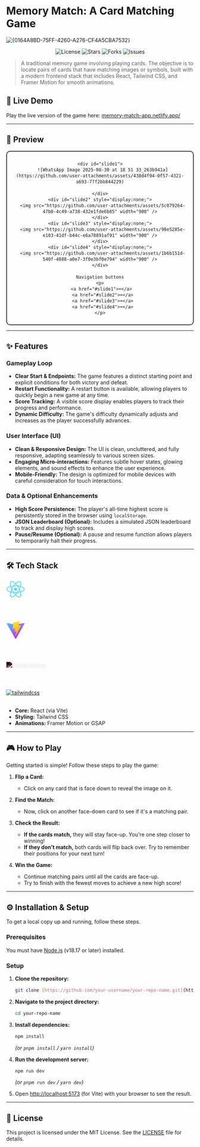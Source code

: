 # Memory Match: A Card Matching Game

<img width="953" height="540" alt="{0164A8BD-75FF-4260-A276-CF4A5CBA7532}" src="https://github.com/user-attachments/assets/32dbaf46-b72a-4574-8512-27d80817d064" />


<p align="center">
  <img src="https://img.shields.io/github/license/rudraprasad69/Store-Rating-Platform" alt="License">
  <img src="https://img.shields.io/github/stars/rudraprasad69/Store-Rating-Platform" alt="Stars">
  <img src="https://img.shields.io/github/forks/rudraprasad69/Store-Rating-Platform" alt="Forks">
  <img src="https://img.shields.io/github/issues/rudraprasad69/Store-Rating-Platform" alt="Issues">
</p>

> A traditional memory game involving playing cards. The objective is to locate pairs of cards that have matching images or symbols, built with a modern frontend stack that includes React, Tailwind CSS, and Framer Motion for smooth animations.

## 🚀 Live Demo

Play the live version of the game here:
[memory-match-app.netlify.app/](https://memory-match-app.netlify.app/)

---

## 📸 Preview  

<div align="center">

  <!-- Carousel container -->
  <div style="max-width: 900px; border: 2px solid #333; border-radius: 10px; padding: 10px; overflow: hidden;">

    
    <div id="slide1">
      ![WhatsApp Image 2025-08-30 at 18 51 33_263b941a](https://github.com/user-attachments/assets/438d4f94-0f57-4321-a693-77f2bb844229)

    </div>
    <div id="slide2" style="display:none;">
      <img src="https://github.com/user-attachments/assets/5c079264-47b0-4c49-a738-432e1fde6b85" width="900" />
    </div>
    <div id="slide3" style="display:none;">
      <img src="https://github.com/user-attachments/assets/98e5285e-e103-41df-b44c-e6a78891af91" width="900" />
    </div>
    <div id="slide4" style="display:none;">
      <img src="https://github.com/user-attachments/assets/1b6b151d-540f-4888-a0e7-3f0e3bf0e794" width="900" />
    </div>

    Navigation buttons
    <p>
      <a href="#slide1">⬅️</a> 
      <a href="#slide2">➡️</a>
      <a href="#slide3">➡️</a>
      <a href="#slide4">➡️</a>
    </p>
  </div>

</div>


---

## ✨ Features

### Gameplay Loop
-   **Clear Start & Endpoints:** The game features a distinct starting point and explicit conditions for both victory and defeat.
-   **Restart Functionality:** A restart button is available, allowing players to quickly begin a new game at any time.
-   **Score Tracking:** A visible score display enables players to track their progress and performance.
-   **Dynamic Difficulty:** The game's difficulty dynamically adjusts and increases as the player successfully advances.

### User Interface (UI)
-   **Clean & Responsive Design:** The UI is clean, uncluttered, and fully responsive, adapting seamlessly to various screen sizes. 
-   **Engaging Micro-interactions:** Features subtle hover states, glowing elements, and sound effects to enhance the user experience. 
-   **Mobile-Friendly:** The design is optimized for mobile devices with careful consideration for touch interactions.

### Data & Optional Enhancements
-   **High Score Persistence:** The player's all-time highest score is persistently stored in the browser using `localStorage`. 
-   **JSON Leaderboard (Optional):** Includes a simulated JSON leaderboard to track and display high scores. 
-   **Pause/Resume (Optional):** A pause and resume function allows players to temporarily halt their progress. 

---

## 🛠️ Tech Stack

<div align="left" style="display: flex; flex-direction: column; align-items: flex-start; gap: 20px;">

  <!-- React -->
  <a href="https://reactjs.org/" target="_blank" rel="noreferrer" style="text-align: left;">
    <img src="https://raw.githubusercontent.com/devicons/devicon/master/icons/react/react-original.svg" alt="react" width="50" height="50"/>
  </a>
  <br>

  <!-- Vite -->
  <a href="https://vitejs.dev/" target="_blank" rel="noreferrer" style="text-align: left;">
    <img src="https://raw.githubusercontent.com/devicons/devicon/master/icons/vitejs/vitejs-original.svg" alt="vite" width="50" height="50"/>
  </a>
  <br>

  <!-- Framer Motion -->
  <a href="https://www.framer.com/motion/" target="_blank" rel="noreferrer" style="text-align: left;">
    <img src="https://www.vectorlogo.zone/logos/framer/framer-icon.svg" alt="framermotion" width="50" height="50" style="filter: invert(1);" />
  </a>
  <br>

  <!-- TailwindCSS -->
  <a href="https://tailwindcss.com/" target="_blank" rel="noreferrer" style="text-align: left;">
    <img src="https://www.vectorlogo.zone/logos/tailwindcss/tailwindcss-icon.svg" alt="tailwindcss" width="50" height="50"/>
  </a>

</div>
<br>

-   **Core:** React (via Vite) 
-   **Styling:** Tailwind CSS 
-   **Animations:** Framer Motion or GSAP 

---

## 🎮 How to Play

Getting started is simple! Follow these steps to play the game:

1.  **Flip a Card:**
    * Click on any card that is face down to reveal the image on it.

2.  **Find the Match:**
    * Now, click on another face-down card to see if it's a matching pair.

3.  **Check the Result:**
    * **If the cards match,** they will stay face-up. You're one step closer to winning!
    * **If they don't match,** both cards will flip back over. Try to remember their positions for your next turn!

4.  **Win the Game:**
    * Continue matching pairs until all the cards are face-up.
    * Try to finish with the fewest moves to achieve a new high score!

---

## ⚙️ Installation & Setup

To get a local copy up and running, follow these steps.

### Prerequisites

You must have [Node.js](https://nodejs.org/en/) (v18.17 or later) installed.

### Setup

1.  **Clone the repository:**
    ```bash
    git clone [https://github.com/your-username/your-repo-name.git](https://github.com/your-username/your-repo-name.git)
    ```

2.  **Navigate to the project directory:**
    ```bash
    cd your-repo-name
    ```

3.  **Install dependencies:**
    ```bash
    npm install 
    ```
    *(or `pnpm install` / `yarn install`)*

4.  **Run the development server:**
    ```bash
    npm run dev
    ```
    *(or `pnpm run dev` / `yarn dev`)*

5.  Open [http://localhost:5173](http://localhost:5173) (for Vite) with your browser to see the result.

---

## 📝 License

This project is licensed under the MIT License. See the [LICENSE](LICENSE) file for details.
